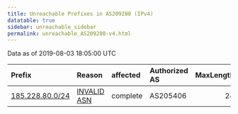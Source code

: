 ```yaml
---
title: Unreachable Prefixes in AS209280 (IPv4)
datatable: true
sidebar: unreachable_sidebar
permalink: unreachable_AS209280-v4.html
---
```


Data as of 2019-08-03 18:05:00 UTC


<div class="datatable-begin"></div>

| Prefix                                                   | Reason                                                                                                  | affected   | Authorized AS   |   MaxLength | Anchor                                         |   unreachable /24s |
|:---------------------------------------------------------|:--------------------------------------------------------------------------------------------------------|:-----------|:----------------|------------:|:-----------------------------------------------|-------------------:|
| [185.228.80.0/24](https://stat.ripe.net/185.228.80.0/24) | [INVALID ASN](https://rpki-validator.ripe.net/announcement-preview?asn=AS209280&prefix=185.228.80.0/24) | complete   | AS205406        |          24 | [RIPE](unreachable_RIPE_NCC_RPKI_Root-v4.html) |                  1 |

<div class="datatable-end"></div>